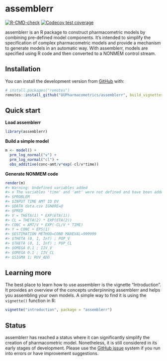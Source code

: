 
<!-- README.md is generated from README.Rmd. Please edit that file -->

# assemblerr

<!-- badges: start -->

[![R-CMD-check](https://github.com/UUPharmacometrics/assemblerr/workflows/R-CMD-check/badge.svg)](https://github.com/UUPharmacometrics/assemblerr/actions)
[![Codecov test
coverage](https://codecov.io/gh/UUPharmacometrics/assemblerr/branch/master/graph/badge.svg)](https://codecov.io/gh/UUPharmacometrics/assemblerr?branch=master)
<!-- badges: end -->

assemblerr is an R package to construct pharmacometric models by
combining pre-defined model components. It’s intended to simplify the
specification of complex pharmacometric models and provide a mechanism
to generate models in an automatic way. With assemblerr, models are
specified using R code and then converted to a NONMEM control stream.

## Installation

You can install the development version from
[GitHub](https://github.com/) with:

``` r
# install.packages("remotes")
remotes::install_github("UUPharmacometrics/assemblerr", build_vignettes = TRUE)
```

## Quick start

**Load assemblerr**

``` r
library(assemblerr)
```

**Build a simple model**

``` r
m <- model() +
  prm_log_normal("v") +
  prm_log_normal("cl") +
  obs_additive(conc~amt/v*exp(-cl/v*time)) 
```

**Generate NONMEM code**

``` r
render(m) 
#> Warning: Undefined variables added
#> x The variables 'time' and 'amt' were not defined and have been added as input variables.
#> $PROBLEM
#> $INPUT TIME AMT ID DV
#> $DATA data.csv IGNORE=@
#> $PRED
#> V = THETA(1) * EXP(ETA(1))
#> CL = THETA(2) * EXP(ETA(2))
#> CONC = AMT/V * EXP(-CL/V * TIME)
#> Y = CONC + EPS(1)
#> $ESTIMATION METHOD=COND MAXEVAL=999999 
#> $THETA (0, 1, Inf) ; POP_V
#> $THETA (0, 1, Inf) ; POP_CL
#> $OMEGA 0.1 ; IIV_V
#> $OMEGA 0.1 ; IIV_CL
#> $SIGMA 1; RUV_ADD
```

## Learning more

The best place to learn how to use assemblerr is the vignette
“Introduction”. It provides an overview of the concepts underpinning
assemblerr and helps you assembling your own models. A simple way to
find it is using the `vignette()` function in R:

``` r
vignette("introduction", package = "assemblerr")
```

## Status

assemblerr has reached a status where it can significantly simplify the
creation of pharmacometric model. Nonetheless, it is still considered in
its early stages of development. Please use the [GitHub
issue](https://github.com/UUPharmacometrics/assemblerr/issues) system if
you run into errors or have improvement suggestions.
